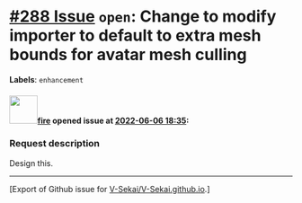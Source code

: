 # [\#288 Issue](https://github.com/V-Sekai/V-Sekai.github.io/issues/288) `open`: Change to modify importer to default to extra mesh bounds for avatar mesh culling
**Labels**: `enhancement`


#### <img src="https://avatars.githubusercontent.com/u/32321?u=c2e06a3d2b49a467aa907e54aa259516440267cc&v=4" width="50">[fire](https://github.com/fire) opened issue at [2022-06-06 18:35](https://github.com/V-Sekai/V-Sekai.github.io/issues/288):

### Request description

Design this.




-------------------------------------------------------------------------------



[Export of Github issue for [V-Sekai/V-Sekai.github.io](https://github.com/V-Sekai/V-Sekai.github.io).]
